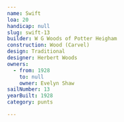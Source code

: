 ```yaml
---
name: Swift
loa: 20
handicap: null
slug: swift-13
builder: W G Woods of Potter Heigham
construction: Wood (Carvel)
design: Traditional
designer: Herbert Woods
owners:
  - from: 1928
    to: null
    owner: Evelyn Shaw
sailNumber: 13
yearBuilt: 1928
category: punts

---
```


